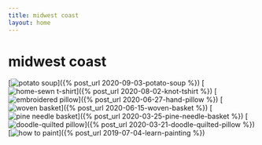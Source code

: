 ```yaml
---
title: midwest coast
layout: home
---
```


# midwest coast

[![potato soup](https://res.cloudinary.com/dgmi7k39d/image/upload/w_200,ar_1:1,c_fill,g_auto/v1600197786/midwestcoast/potato-soup.jpg)]({% post_url 2020-09-03-potato-soup %})
[![home-sewn t-shirt](https://res.cloudinary.com/dgmi7k39d/image/upload/w_200,ar_1:1,c_fill,g_auto/v1600198037/midwestcoast/knot-tshirt.jpg)]({% post_url 2020-08-02-knot-tshirt %})
[![embroidered pillow](https://res.cloudinary.com/dgmi7k39d/image/upload/w_200,ar_1:1,c_fill,g_auto/v1600198099/midwestcoast/hand-pillow.jpg)]({% post_url 2020-06-27-hand-pillow %})
[![woven basket](https://res.cloudinary.com/dgmi7k39d/image/upload/w_200,ar_1:1,c_fill,g_auto/v1600198072/midwestcoast/woven-basket.jpg)]({% post_url 2020-06-15-woven-basket %})
[![pine needle basket](https://res.cloudinary.com/dgmi7k39d/image/upload/w_200,ar_1:1,c_fill,g_auto/v1600198151/midwestcoast/pine-needle-basket.jpg)]({% post_url 2020-03-25-pine-needle-basket %})
[![doodle-quilted pillow](https://res.cloudinary.com/dgmi7k39d/image/upload/w_200,ar_1:1,c_fill,g_auto/v1600203123/midwestcoast/doodle-quilted-pillow.jpg)]({% post_url 2020-03-21-doodle-quilted-pillow %})
[![how to paint](https://res.cloudinary.com/dgmi7k39d/image/upload/w_200,ar_1:1,c_fill,g_auto/v1600198149/midwestcoast/blueberries-painting.jpg)]({% post_url 2019-07-04-learn-painting %})
